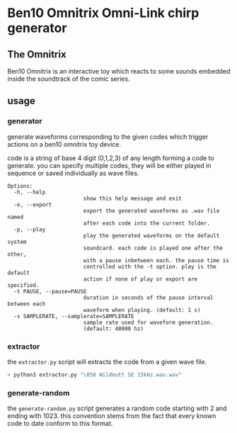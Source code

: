 # Ben10 Omnitrix Omni-Link chirp generator

## The Omnitrix
Ben10 Omnitrix is an interactive toy which reacts to some sounds embedded inside the soundtrack of the comic series. 

## usage

### generator

generate waveforms corresponding to the given codes which trigger actions on a ben10 omnitrix toy device.

code is a string of base 4 digit (0,1,2,3) of any length forming a code to generate. you can specify multiple codes, they will be either played in sequence or saved individually as wave files.

```Usage: generator.py [options] (code)+
Options:
  -h, --help            
                        show this help message and exit
  -e, --export          
                        export the generated waveforms as .wav file named
                        after each code into the current folder.
  -p, --play            
                        play the generated waveforms on the default system
                        soundcard. each code is played one after the other,
                        with a pause inbetween each. the pause time is
                        controlled with the -t option. play is the default
                        action if none of play or export are specified.
  -t PAUSE, --pause=PAUSE
                        duration in seconds of the pause interval between each
                        waveform when playing. (default: 1 s)
  -s SAMPLERATE, --samplerate=SAMPLERATE
                        sample rate used for waveform generation.
                        (default: 48000 hz)
```

### extractor

the `extractor.py` script will extracts the code from a given wave file.

```bash
> python3 extractor.py "\058 Wildmutt SE 15kHz.wav.wav"
```

### generate-random

the `generate-random.py` script generates a random code starting with 2 and ending with 1023. this convention stems from the fact that every known code to date conform to this format. 
